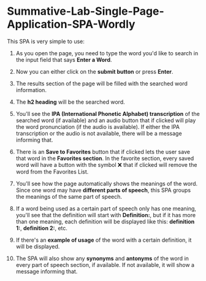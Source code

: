 # Summative-Lab-Single-Page-Application-SPA-Wordly

This SPA is very simple to use:
1. As you open the page, you need to type the word you'd like to search in the input field that says **Enter a Word**.

2. Now you can either click on the **submit button** or press **Enter**.

3. The results section of the page will be filled with the searched word information.

4. The **h2 heading** will be the searched word.

5. You'll see the **IPA (International Phonetic Alphabet) transcription** of the searched word (if available) and an audio button that if clicked will play the word pronunciation (if the audio is available). If either the IPA transcription or the audio is not available, there will be a message informing that.

6. There is an **Save to Favorites** button that if clicked lets the user save that word in the **Favorites section**. In the favorite section, every saved word will have a button with the symbol ❌ that if clicked will remove the word from the Favorites List.

7. You'll see how the page automatically shows the meanings of the word. Since one word may have **different parts of speech**, this SPA groups the meanings of the same part of speech.

8. If a word being used as a certain part of speech only has one meaning, you'll see that the definition will start with **Definition:**, but if it has more than one meaning, each definition will be displayed like this: **definition 1:**, **definition 2:**, etc.

9. If there's an **example of usage** of the word with a certain definition, it will be displayed.

10. The SPA will also show any **synonyms** and **antonyms** of the word in every part of speech section, if available. If not available, it will show a message informing that.